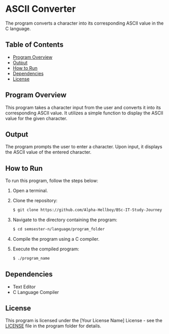 # ASCII Converter

The program converts a character into its corresponding ASCII value in the C language.

## Table of Contents

- [Program Overview](#program-overview)
- [Output](#output)
- [How to Run](#how-to-run)
- [Dependencies](#dependencies)
- [License](#license)

## Program Overview

This program takes a character input from the user and converts it into its corresponding ASCII value. It utilizes a simple function to display the ASCII value for the given character.

## Output

The program prompts the user to enter a character. Upon input, it displays the ASCII value of the entered character.

## How to Run

To run this program, follow the steps below:

1. Open a terminal.
2. Clone the repository:

   ```bash
   $ git clone https://github.com/Alpha-Hellboy/BSc-IT-Study-Journey
   ```

3. Navigate to the directory containing the program:

   ```bash
   $ cd semsester-n/language/program_folder
   ```

4. Compile the program using a C compiler.
5. Execute the compiled program:

   ```bash
   $ ./program_name
   ```

## Dependencies

- Text Editor
- C Language Compiler

## License

This program is licensed under the [Your License Name] License - see the [LICENSE](LICENSE) file in the program folder for details.